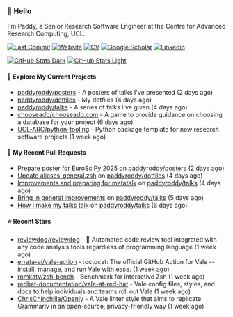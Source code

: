 ### 👋 Hello

I'm Paddy, a Senior Research Software Engineer at the Centre for Advanced
Research Computing, UCL.

[![Last Commit](https://img.shields.io/github/last-commit/paddyroddy/paddyroddy/main?label=updated)](https://github.com/paddyroddy)
[![Website](https://img.shields.io/badge/GitHub%20Pages-222?logo=githubpages&logoColor=fff&style=for-the-badge&style=flat)](https://paddyroddy.github.io)
[![CV](https://img.shields.io/badge/CV-PDF-pink.svg)](https://paddyroddy.github.io/cv)
[![Google Scholar](https://img.shields.io/badge/Google%20Scholar-4285F4?logo=googlescholar&logoColor=fff&style=for-the-badge&style=flat)](https://scholar.google.com/citations?user=OFigHUwAAAAJ)
[![Linkedin](https://img.shields.io/badge/LinkedIn-0A66C2?logo=linkedin&logoColor=fff&style=for-the-badge&style=flat)](https://www.linkedin.com/in/patrickjamesroddy)

[![GitHub Stats Dark](https://github-readme-stats-paddyroddy.vercel.app/api?username=paddyroddy&disable_animations=true&hide_border=true&hide_title=true&include_all_commits=true&rank_icon=github&show=prs_merged,reviews&show_icons=true&theme=tokyonight)](https://github.com/paddyroddy/paddyroddy#gh-dark-mode-only)
[![GitHub Stats Light](https://github-readme-stats-paddyroddy.vercel.app/api?username=paddyroddy&disable_animations=true&hide_border=true&hide_title=true&include_all_commits=true&rank_icon=github&show=prs_merged,reviews&show_icons=true&theme=default)](https://github.com/paddyroddy/paddyroddy#gh-light-mode-only)

#### 👷 Explore My Current Projects

- [paddyroddy/posters](https://github.com/paddyroddy/posters) - A posters of talks I&#39;ve presented
  (2 days ago)
- [paddyroddy/dotfiles](https://github.com/paddyroddy/dotfiles) - My dotfiles
  (4 days ago)
- [paddyroddy/talks](https://github.com/paddyroddy/talks) - A series of talks I&#39;ve given
  (4 days ago)
- [chooseadb/chooseadb.com](https://github.com/chooseadb/chooseadb.com) - A game to provide guidance on choosing a database for your project
  (6 days ago)
- [UCL-ARC/python-tooling](https://github.com/UCL-ARC/python-tooling) - Python package template for new research software projects
  (1 week ago)

#### 🔨 My Recent Pull Requests

- [Prepare poster for EuroSciPy 2025](https://github.com/paddyroddy/posters/pull/1) on [paddyroddy/posters](https://github.com/paddyroddy/posters)
  (2 days ago)
- [Update aliases_general.zsh](https://github.com/paddyroddy/dotfiles/pull/84) on [paddyroddy/dotfiles](https://github.com/paddyroddy/dotfiles)
  (4 days ago)
- [Improvements and preparing for metatalk](https://github.com/paddyroddy/talks/pull/98) on [paddyroddy/talks](https://github.com/paddyroddy/talks)
  (4 days ago)
- [Bring in general improvements](https://github.com/paddyroddy/talks/pull/97) on [paddyroddy/talks](https://github.com/paddyroddy/talks)
  (5 days ago)
- [How I make my talks talk](https://github.com/paddyroddy/talks/pull/96) on [paddyroddy/talks](https://github.com/paddyroddy/talks)
  (6 days ago)

#### ⭐ Recent Stars

- [reviewdog/reviewdog](https://github.com/reviewdog/reviewdog) - 🐶 Automated code review tool integrated with any code analysis tools regardless of programming language
  (1 week ago)
- [errata-ai/vale-action](https://github.com/errata-ai/vale-action) - :octocat: The official GitHub Action for Vale -- install, manage, and run Vale with ease.
  (1 week ago)
- [romkatv/zsh-bench](https://github.com/romkatv/zsh-bench) - Benchmark for interactive Zsh
  (1 week ago)
- [redhat-documentation/vale-at-red-hat](https://github.com/redhat-documentation/vale-at-red-hat) - Vale config files, styles, and docs to help individuals and teams roll out Vale
  (1 week ago)
- [ChrisChinchilla/Openly](https://github.com/ChrisChinchilla/Openly) - A Vale linter style that aims to replicate Grammarly in an open-source, privacy-friendly way
  (1 week ago)
